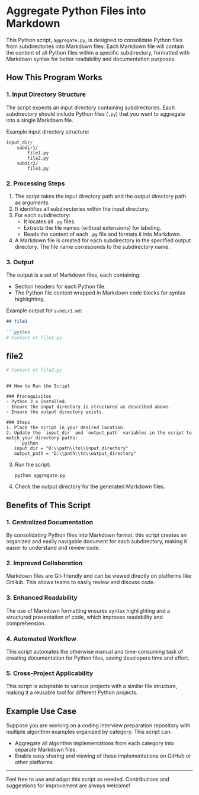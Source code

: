 # Aggregate Python Files into Markdown

This Python script, `aggregate.py`, is designed to consolidate Python files from subdirectories into Markdown files. Each Markdown file will contain the content of all Python files within a specific subdirectory, formatted with Markdown syntax for better readability and documentation purposes.

## How This Program Works

### 1. **Input Directory Structure**
The script expects an input directory containing subdirectories. Each subdirectory should include Python files (`.py`) that you want to aggregate into a single Markdown file.

Example input directory structure:
```
input_dir/
    subdir1/
        file1.py
        file2.py
    subdir2/
        file3.py
```

### 2. **Processing Steps**
1. The script takes the input directory path and the output directory path as arguments.
2. It identifies all subdirectories within the input directory.
3. For each subdirectory:
   - It locates all `.py` files.
   - Extracts the file names (without extensions) for labeling.
   - Reads the content of each `.py` file and formats it into Markdown.
4. A Markdown file is created for each subdirectory in the specified output directory. The file name corresponds to the subdirectory name.

### 3. **Output**
The output is a set of Markdown files, each containing:
- Section headers for each Python file.
- The Python file content wrapped in Markdown code blocks for syntax highlighting.

Example output for `subdir1.md`:
```markdown
## file1

```python
# Content of file1.py
```

## file2

```python
# Content of file2.py
```
```

## How to Run the Script

### Prerequisites
- Python 3.x installed.
- Ensure the input directory is structured as described above.
- Ensure the output directory exists.

### Steps
1. Place the script in your desired location.
2. Update the `input_dir` and `output_path` variables in the script to match your directory paths:
   ```python
   input_dir = "D:\\path\\to\\input_directory"
   output_path = "D:\\path\\to\\output_directory"
   ```
3. Run the script:
   ```bash
   python aggregate.py
   ```
4. Check the output directory for the generated Markdown files.

## Benefits of This Script

### 1. **Centralized Documentation**
By consolidating Python files into Markdown format, this script creates an organized and easily navigable document for each subdirectory, making it easier to understand and review code.

### 2. **Improved Collaboration**
Markdown files are Git-friendly and can be viewed directly on platforms like GitHub. This allows teams to easily review and discuss code.

### 3. **Enhanced Readability**
The use of Markdown formatting ensures syntax highlighting and a structured presentation of code, which improves readability and comprehension.

### 4. **Automated Workflow**
This script automates the otherwise manual and time-consuming task of creating documentation for Python files, saving developers time and effort.

### 5. **Cross-Project Applicability**
This script is adaptable to various projects with a similar file structure, making it a reusable tool for different Python projects.

## Example Use Case
Suppose you are working on a coding interview preparation repository with multiple algorithm examples organized by category. This script can:
- Aggregate all algorithm implementations from each category into separate Markdown files.
- Enable easy sharing and viewing of these implementations on GitHub or other platforms.

---

Feel free to use and adapt this script as needed. Contributions and suggestions for improvement are always welcome!

